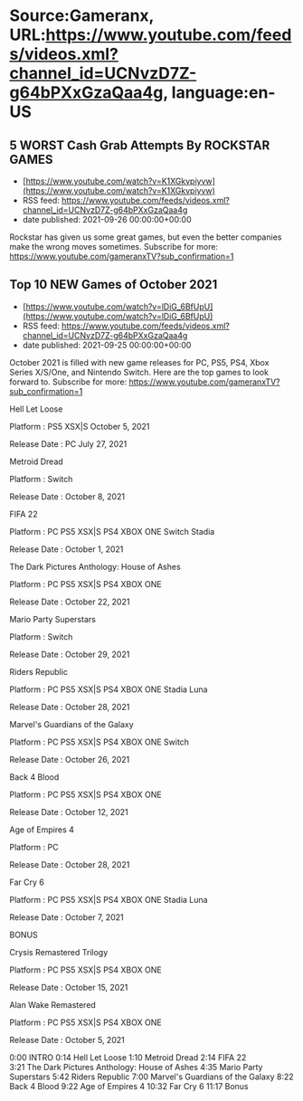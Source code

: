 # Source:Gameranx, URL:https://www.youtube.com/feeds/videos.xml?channel_id=UCNvzD7Z-g64bPXxGzaQaa4g, language:en-US

## 5 WORST Cash Grab Attempts By ROCKSTAR GAMES
 - [https://www.youtube.com/watch?v=K1XGkvpiyvw](https://www.youtube.com/watch?v=K1XGkvpiyvw)
 - RSS feed: https://www.youtube.com/feeds/videos.xml?channel_id=UCNvzD7Z-g64bPXxGzaQaa4g
 - date published: 2021-09-26 00:00:00+00:00

Rockstar has given us some great games, but even the better companies make the wrong moves sometimes.
Subscribe for more: https://www.youtube.com/gameranxTV?sub_confirmation=1

## Top 10 NEW Games of October 2021
 - [https://www.youtube.com/watch?v=lDiG_6BfUpU](https://www.youtube.com/watch?v=lDiG_6BfUpU)
 - RSS feed: https://www.youtube.com/feeds/videos.xml?channel_id=UCNvzD7Z-g64bPXxGzaQaa4g
 - date published: 2021-09-25 00:00:00+00:00

October 2021 is filled with new game releases for PC, PS5, PS4, Xbox Series X/S/One, and Nintendo Switch. Here are the top games to look forward to.
Subscribe for more: https://www.youtube.com/gameranxTV?sub_confirmation=1

Hell Let Loose 

Platform : PS5 XSX|S October 5, 2021                        

Release Date :  PC July 27, 2021



Metroid Dread 

Platform : Switch

Release Date : October 8, 2021 



FIFA 22           

Platform : PC PS5 XSX|S PS4 XBOX ONE Switch Stadia         

Release Date : October 1, 2021



The Dark Pictures Anthology: House of Ashes 

Platform : PC PS5 XSX|S PS4 XBOX ONE 

Release Date : October 22, 2021



Mario Party Superstars 

Platform : Switch

Release Date : October 29, 2021



Riders Republic 

Platform : PC PS5 XSX|S PS4 XBOX ONE Stadia Luna 

Release Date : October 28, 2021



Marvel's Guardians of the Galaxy 

Platform : PC PS5 XSX|S PS4 XBOX ONE Switch 

Release Date : October 26, 2021



Back 4 Blood 

Platform : PC PS5 XSX|S PS4 XBOX ONE 

Release Date : October 12, 2021



Age of Empires 4 

Platform : PC

Release Date : October 28, 2021



Far Cry 6 

Platform : PC PS5 XSX|S PS4 XBOX ONE Stadia Luna

Release Date : October 7, 2021





BONUS

Crysis Remastered Trilogy 

Platform : PC PS5 XSX|S PS4 XBOX ONE

Release Date : October 15, 2021



Alan Wake Remastered

Platform : PC PS5 XSX|S PS4 XBOX ONE

Release Date : October 5, 2021

0:00 INTRO
0:14 Hell Let Loose
1:10 Metroid Dread
2:14 FIFA 22  
3:21 The Dark Pictures Anthology: House of Ashes
4:35 Mario Party Superstars
5:42 Riders Republic
7:00 Marvel's Guardians of the Galaxy
8:22 Back 4 Blood
9:22 Age of Empires 4
10:32 Far Cry 6
11:17 Bonus

